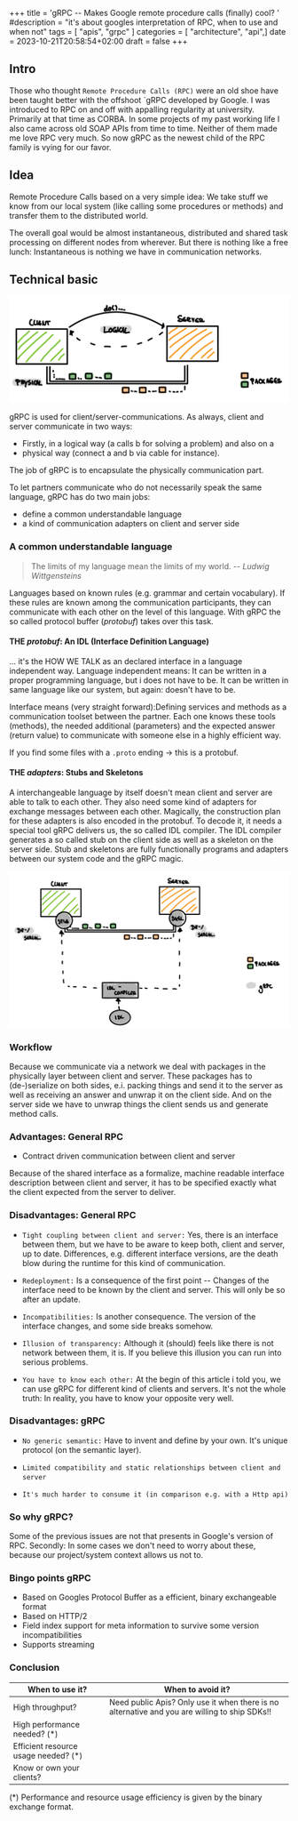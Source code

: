 +++
title = 'gRPC -- Makes Google remote procedure calls (finally) cool? '
#description = "it's about googles interpretation of RPC, when to use and when not" 
tags = [ "apis", "grpc" ]
categories = [ "architecture", "api",]
date = 2023-10-21T20:58:54+02:00
draft = false
+++


## Intro
Those who thought `Remote Procedure Calls (RPC)` were an old shoe have been taught better with the offshoot `gRPC developed by Google. I was introduced to RPC on and off with appalling regularity at university. Primarily at that time as CORBA. In some projects of my past working life I also came across old SOAP APIs from time to time. Neither of them made me love RPC very much. So now gRPC as the newest child of the RPC family is vying for our favor.


## Idea
Remote Procedure Calls based on a very simple idea: We take stuff we know from our local system (like calling some procedures or methods) and transfer them to the distributed world.


The overall goal would be almost instantaneous, distributed and shared task processing on different nodes from wherever. But there is nothing like a free lunch: Instantaneous is nothing we have in communication networks.


## Technical basic
![clientServer](grpc/images/clientservergeneral.png)

gRPC is used for client/server-communications.
As always, client and server communicate in two ways:
* Firstly, in a logical way (a calls b for solving a problem) and also on a
* physical way (connect a and b via cable for instance).

The job of gRPC is to encapsulate the physically communication part.

To let partners communicate who do not necessarily speak the same language, gRPC has do two main jobs:
* define a common understandable language
* a kind of communication adapters on client and server side


### A common understandable language
> The limits of my language mean the limits of my world.
> -- <cite>Ludwig Wittgensteins</cite>

Languages based on known rules (e.g. grammar and certain vocabulary). If these rules are known among the communication participants, they can communicate with each other on the level of this language.
With gRPC the so called protocol buffer (_protobuf_) takes over this task.

#### THE _protobuf_: An IDL (Interface Definition Language)
... it's the HOW WE TALK as an declared interface in a language independent way. Language independent means: It can be written in a proper programming language, but i does not have to be. It can be written in same language like our system, but again: doesn't have to be.

Interface means (very straight forward):Defining services and methods as a communication toolset between the partner. Each one knows these tools (methods), the needed additional (parameters) and the expected answer (return value) to communicate with someone else in a highly efficient way.

If you find some files with a ```.proto``` ending -> this is a protobuf.


#### THE _adapters_: Stubs and Skeletons
A interchangeable language by itself doesn't mean client and server are able to talk to each other. They also need some kind of adapters for exchange messages between each other. Magically, the construction plan for these adapters is also encoded in the protobuf. To decode it, it needs a special tool gRPC delivers us, the so called IDL compiler. The IDL compiler generates a so called stub on the client side as well as a skeleton on the server side. Stub and skeletons are fully functionally programs and adapters between our system code and the gRPC magic.

!["Client server communication contains always a logical and physical part"](grpc/images/withgrpc.png)

### Workflow
Because we communicate via a network we deal with packages in the physically layer between client and server. These packages has to (de-)serialize on both sides, e.i. packing things and send it to the server as well as receiving an answer and unwrap it on the client side. And on the server side we have to unwrap things the client sends us and generate method calls.


### Advantages: General RPC
* Contract driven communication between client and server

Because of the shared interface as a formalize, machine readable interface description between client and server, it has to be specified exactly what the client expected from the server to deliver.

### Disadvantages: General RPC
* `Tight coupling between client and server:` Yes, there is an interface between them, but we have to be aware to keep both, client and server, up to date. Differences, e.g. different interface versions, are the death blow during the runtime for this kind of communication.

* `Redeployment:` Is a consequence of the first point -- Changes of the interface need to be known by the client and server. This will only be so after an update.

* `Incompatibilities:`
  Is another consequence. The version of the interface changes, and some side breaks somehow.

* `Illusion of transparency:` Although it (should) feels like there is not network between them, it is. If you believe this illusion you can run into serious problems.

* `You have to know each other:` At the begin of this article i told you, we can use gRPC for different kind of clients and servers. It's not the whole truth: In reality, you have to know your opposite very well.

### Disadvantages: gRPC
* `No generic semantic:`
  Have to invent and define by your own. It's unique protocol (on the semantic layer).

* `Limited compatibility and static relationships between client and server`
* `It's much harder to consume it (in comparison e.g. with a Http api)`


### So why gRPC?
Some of the previous issues are not that presents in Google's version of RPC. Secondly: In some cases we don't need to worry about these, because our project/system context allows us not to.

###  Bingo points gRPC
* Based on Googles Protocol Buffer as a efficient, binary exchangeable format
* Based on  HTTP/2
* Field index support for meta information to survive some version incompatibilities
* Supports streaming

###  Conclusion
| When to use it?                      | When to avoid it?                                                                             |
|--------------------------------------|-----------------------------------------------------------------------------------------------|
| High throughput?                     | Need public Apis? Only use it when there is no alternative and you are willing to ship SDKs!! |
| High performance needed? (*)         |                                                                                               |
| Efficient resource usage needed? (*) |                                                                                               |
| Know or own your clients?            |                                                                                               |

(*) Performance and resource usage efficiency is given by the binary exchange format. 

